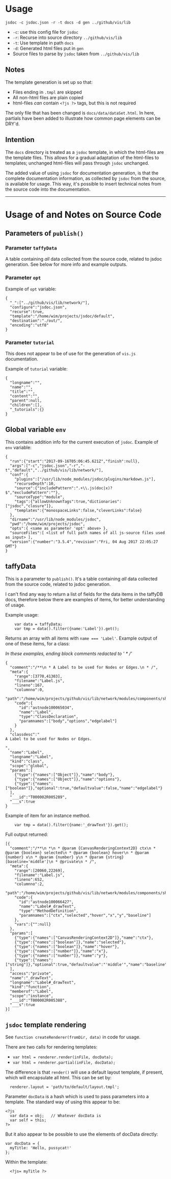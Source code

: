 # Usage

```
jsdoc -c jsdoc.json -r -t docs -d gen ../github/vis/lib

```

- `-c`: use this config file for `jsdoc`
- `-r`: Recurse into source directory `../github/vis/lib`
- `-t`: Use template in path `docs`
- `-d`: Generated html files put in `gen`
- Source files to parse by `jsdoc` taken from `../github/vis/lib`


## Notes

The template generation is set up so that:

- Files ending in `.tmpl` are skipped
- All non-html files are plain copied
- html-files *can* contain `<?js ?>` tags, but this is not required

The only file that has been changed is `docs/data/dataSet.html`.
In here, partials have been added to illustrate how common page elements can be DRY'd.


## Intention

The `docs` directory is treated as a `jsdoc` template, in which the html-files are the template files.
This allows for a gradual adaptation of the html-files to templates; unchanged html-files will pass 
through `jsdoc` unchanged.

The added value of using `jsdoc` for documentation generation, is that
the complete documentation information, as collected by `jsdoc` from the source, is
available for usage. This way, it's possible to insert technical notes from the source
code into the documentation.

----

# Usage of and Notes on Source Code

  ## Parameters of `publish()`

  ### Parameter `taffyData`

  A table containing *all* data collected from the source code, related to jsdoc generation.
  See below for more info and example outputs.

  ### Parameter `opt`

  Example of `opt` variable:

```
{
  "_":["../github/vis/lib/network/"],
  "configure":"jsdoc.json",
  "recurse":true,
  "template":"/home/wim/projects/jsdoc/default",
  "destination":"./out/",
  "encoding":"utf8"
}
```

  ### Parameter `tutorial`

  This does not appear to be of use for the generation of `vis.js` documentation.

  Example of `tutorial` variable:

```
{
  "longname":"",
  "name":"",
  "title":"",
  "content":"",
  "parent":null,
  "children":[],
  "_tutorials":{}
}
```

  ## Global variable `env`

  This contains addition info for the current execution of `jsdoc`. Example of `env` variable:

```
{
  "run":{"start":"2017-09-16T05:06:45.621Z","finish":null},
  "args":["-c","jsdoc.json","-r","-t","default","../github/vis/lib/network/"],
  "conf":{
    "plugins":["/usr/lib/node_modules/jsdoc/plugins/markdown.js"],
    "recurseDepth":10,
    "source":{"includePattern":".+\\.js(doc|x)?$","excludePattern":""},
    "sourceType":"module",
    "tags":{"allowUnknownTags":true,"dictionaries":["jsdoc","closure"]},
    "templates":{"monospaceLinks":false,"cleverLinks":false}
  },
  "dirname":"/usr/lib/node_modules/jsdoc",
  "pwd":"/home/wim/projects/jsdoc",
  "opts":{ <same as parameter 'opt' above> },
  "sourceFiles":[ <list of full path names of all js-source files used as input> ],
  "version":{"number":"3.5.4","revision":"Fri, 04 Aug 2017 22:05:27 GMT"}
}
```


  ## taffyData

  This is a parameter to `publish()`. It's a table containing *all* data collected from the
  source code, related to jsdoc generation.

  I can't find any way to return a list of fields for the data items in the taffyDB docs,
  therefore below there are examples of items, for better understanding of usage.

  Example usage:

```
    var data = taffyData;
    var tmp = data().filter({name:'Label'}).get();
```

  Returns an array with all items with `name === 'Label'`.
  Example output of one of these items, for a class:

*In these examples, ending block comments redacted to ' * /'*
```
{
  "comment":"/**\n * A Label to be used for Nodes or Edges.\n * /",
  "meta":{
    "range":[3770,41303],
    "filename":"Label.js",
    "lineno":167,
    "columnno":0,
    "path":"/home/wim/projects/github/vis/lib/network/modules/components/shared",
    "code":{
      "id":"astnode100065034",
      "name":"Label",
      "type":"ClassDeclaration",
      "paramnames":["body","options","edgelabel"]
    }
  },
  "classdesc":"
A Label to be used for Nodes or Edges.

",
  "name":"Label",
  "longname":"Label",
  "kind":"class",
  "scope":"global",
  "params":[
    {"type":{"names":["Object"]},"name":"body"},
    {"type":{"names":["Object"]},"name":"options"},
    {"type":{"names":["boolean"]},"optional":true,"defaultvalue":false,"name":"edgelabel"}
  ],
  "___id":"T000002R005289",
  "___s":true
}
```

  Example of item for an instance method.

```
    var tmp = data().filter({name:'_drawText'}).get();
```

  Full output returned:

```
[{
  "comment":"/**\n *\n * @param {CanvasRenderingContext2D} ctx\n * @param {boolean} selected\n * @param {boolean} hover\n * @param {number} x\n * @param {number} y\n * @param {string} [baseline='middle']\n * @private\n * /",
  "meta":{
    "range":[20060,22269],
    "filename":"Label.js",
    "lineno":652,
    "columnno":2,
    "path":"/home/wim/projects/github/vis/lib/network/modules/components/shared",
    "code":{
      "id":"astnode100066427",
      "name":"Label#_drawText",
      "type":"MethodDefinition",
      "paramnames":["ctx","selected","hover","x","y","baseline"]
    },
    "vars":{"":null}
  },
  "params":[
    {"type":{"names":["CanvasRenderingContext2D"]},"name":"ctx"},
    {"type":{"names":["boolean"]},"name":"selected"},
    {"type":{"names":["boolean"]},"name":"hover"},
    {"type":{"names":["number"]},"name":"x"},
    {"type":{"names":["number"]},"name":"y"},
    {"type":{"names":["string"]},"optional":true,"defaultvalue":"'middle'","name":"baseline"}
  ],
  "access":"private",
  "name":"_drawText",
  "longname":"Label#_drawText",
  "kind":"function",
  "memberof":"Label",
  "scope":"instance",
  "___id":"T000002R005388",
  "___s":true
}]
```

  ## `jsdoc` template rendering

  See `function createRenderer(fromDir, data)` in code for usage.

  There are two calls for rendering templates:
 
  - `var html = renderer.render(inFile, docData);`
  - `var html = renderer.partial(inFile, docData);`
 
  The difference is that `render()` will use a default layout template, if present, which
  will encapsulate all html. This can be set by:
 
  ```
    renderer.layout = 'path/to/default/layout.tmpl'; 
  ```
 
  Parameter `docData` is a hash which is used to pass parameters into a template.
  The standard way of using this appear to be:
  ```
  <?js
    var data = obj;   // Whatever docData is
    var self = this;
  ?>
  ```
 
  But it also appear to be possible to use the elements of docData directly:
  ```
  var docData = {
    myTitle: 'Hello, pussycat!'
  };
  ```
 
  Within the template:
  ```
    <?js= myTitle ?>
  ```
